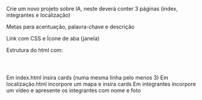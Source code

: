 Crie um novo projeto sobre IA, neste deverá conter 3 páginas (index, integrantes e localização)

Metas para acentuação, palavra-chave e descrição

Link com CSS e Ícone de aba (janela)

Estrutura do html com:
<div class="container"><header></header><nav></nav><main></main><footer></footer></div>

Em index.html insira cards (numa mesma linha pelo menos 3)
Em localização.html incorpore um mapa e insira cards
Em integrantes incorpore um vídeo e apresente os integrantes com nome e foto
